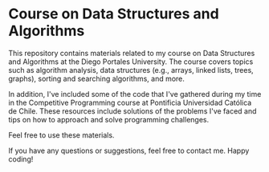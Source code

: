 # Course on Data Structures and Algorithms

This repository contains materials related to my course on Data Structures and Algorithms at the Diego Portales University. The course covers topics such as algorithm analysis, data structures (e.g., arrays, linked lists, trees, graphs), sorting and searching algorithms, and more.

In addition, I've included some of the code that I've gathered during my time in the Competitive Programming course at Pontificia Universidad Católica de Chile. These resources include solutions of the problems I've faced and tips on how to approach and solve programming challenges.

Feel free to use these materials.

If you have any questions or suggestions, feel free to contact me. Happy coding!
